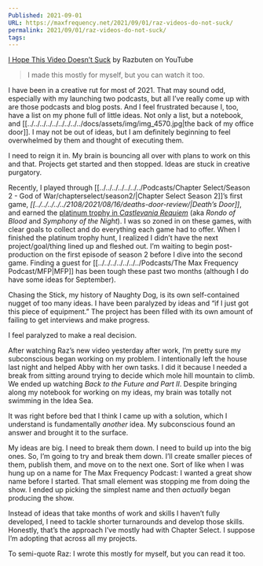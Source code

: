 ```yaml
---
Published: 2021-09-01
URL: https://maxfrequency.net/2021/09/01/raz-videos-do-not-suck/
permalink: 2021/09/01/raz-videos-do-not-suck/
tags: 
---
```

[I Hope This Video Doesn’t Suck](https://www.youtube.com/watch?v=7HiNO5Q-mmY) by Razbuten on YouTube

> I made this mostly for myself, but you can watch it too.

I have been in a creative rut for most of 2021. That may sound odd, especially with my launching two podcasts, but all I’ve really come up with are those podcasts and blog posts. And I feel frustrated because I, too, have a list on my phone full of little ideas. Not only a list, but a notebook, and [[../../../../../../../../../docs/assets/img/img_4570.jpg|the back of my office door]]. I may not be out of ideas, but I am definitely beginning to feel overwhelmed by them and thought of executing them.

I need to reign it in. My brain is bouncing all over with plans to work on this and that. Projects get started and then stopped. Ideas are stuck in creative purgatory.

Recently, I played through [[../../../../../../../Podcasts/Chapter Select/Season 2 - God of War/chapterselect/season2/|Chapter Select Season 2]]’s first game, *[[../../../../../2108/2021/08/16/deaths-door-review/|Death’s Door]]*, and earned the [platinum trophy in *Castlevania Requiem*](https://twitter.com/MaxRoberts143/status/1432448505507983362) (aka *Rondo of Blood* and *Symphony of the Night*). I was so zoned in on these games, with clear goals to collect and do everything each game had to offer. When I finished the platinum trophy hunt, I realized I didn’t have the next project/goal/thing lined up and fleshed out. I’m waiting to begin post-production on the first episode of season 2 before I dive into the second game. Finding a guest for [[../../../../../../../Podcasts/The Max Frequency Podcast/MFP|MFP]] has been tough these past two months (although I do have some ideas for September).

Chasing the Stick, my history of Naughty Dog, is its own self-contained nugget of too many ideas. I have been paralyzed by ideas and “if I just got this piece of equipment.” The project has been filled with its own amount of failing to get interviews and make progress.

I feel paralyzed to make a real decision.

After watching Raz’s new video yesterday after work, I’m pretty sure my subconscious began working on my problem. I intentionally left the house last night and helped Abby with her own tasks. I did it because I needed a break from sitting around trying to decide which mole hill mountain to climb. We ended up watching *Back to the Future and Part II*. Despite bringing along my notebook for working on my ideas, my brain was totally not swimming in the Idea Sea.

It was right before bed that I think I came up with a solution, which I understand is fundamentally *another* idea. My subconscious found an answer and brought it to the surface.

My ideas are big. I need to break them down. I need to build up into the big ones. So, I’m going to try and break them down. I’ll create smaller pieces of them, publish them, and move on to the next one. Sort of like when I was hung up on a name for The Max Frequency Podcast: I wanted a great show name before I started. That small element was stopping me from doing the show. I ended up picking the simplest name and then *actually* began producing the show.

Instead of ideas that take months of work and skills I haven’t fully developed, I need to tackle shorter turnarounds and develop those skills. Honestly, that’s the approach I’ve mostly had with Chapter Select. I suppose I’m adopting that across all my projects.

To semi-quote Raz: I wrote this mostly for myself, but you can read it too.